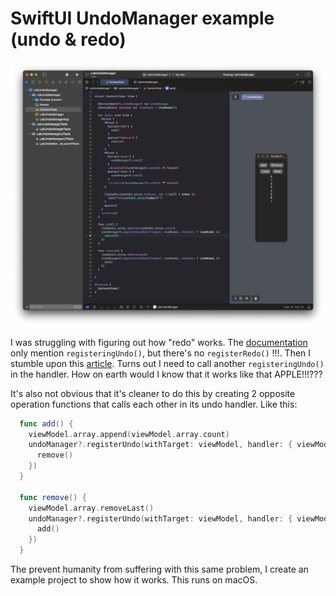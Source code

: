 # SwiftUI UndoManager example (undo & redo)

![demo](demo.png)

I was struggling with figuring out how "redo" works. The [documentation](https://developer.apple.com/documentation/foundation/undomanager) only mention `registeringUndo()`, but there's no `registerRedo()` !!!. Then I stumble upon this [article](https://nilcoalescing.com/blog/HandlingUndoAndRedoInSwiftUI/). Turns out I need to call another `registeringUndo()` in the handler. How on earth would I know that it works like that APPLE!!!??? 

It's also not obvious that it's cleaner to do this by creating 2 opposite operation functions that calls each other in its undo handler. Like this:

```swift
  func add() {
    viewModel.array.append(viewModel.array.count)
    undoManager?.registerUndo(withTarget: viewModel, handler: { viewModel in
      remove()
    })
  }

  func remove() {
    viewModel.array.removeLast()
    undoManager?.registerUndo(withTarget: viewModel, handler: { viewModel in
      add()
    })
  }
```

The prevent humanity from suffering with this same problem, I create an example project to show how it works. This runs on macOS.
